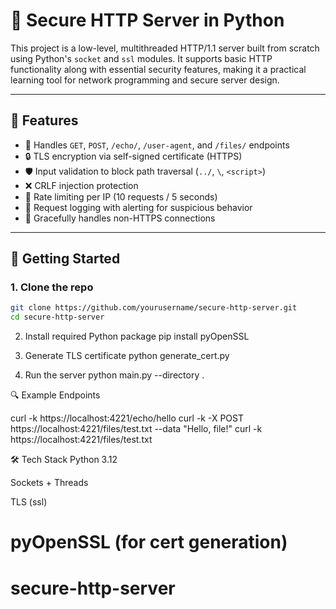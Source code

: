 
# 🔐 Secure HTTP Server in Python

This project is a low-level, multithreaded HTTP/1.1 server built from scratch using Python's `socket` and `ssl` modules. It supports basic HTTP functionality along with essential security features, making it a practical learning tool for network programming and secure server design.

---

## 🚀 Features

- 📡 Handles `GET`, `POST`, `/echo/`, `/user-agent`, and `/files/` endpoints
- 🔒 TLS encryption via self-signed certificate (HTTPS)
- 🛡 Input validation to block path traversal (`../`, `\`, `<script>`)
- ❌ CRLF injection protection
- 🚦 Rate limiting per IP (10 requests / 5 seconds)
- 📄 Request logging with alerting for suspicious behavior
- 🧼 Gracefully handles non-HTTPS connections

---

## 🔧 Getting Started

### 1. Clone the repo

```bash
git clone https://github.com/yourusername/secure-http-server.git
cd secure-http-server
```

2. Install required Python package
   pip install pyOpenSSL

3. Generate TLS certificate
   python generate_cert.py

4. Run the server
   python main.py --directory .

🔍 Example Endpoints

curl -k https://localhost:4221/echo/hello
curl -k -X POST https://localhost:4221/files/test.txt --data "Hello, file!"
curl -k https://localhost:4221/files/test.txt

🛠 Tech Stack
Python 3.12

Sockets + Threads

TLS (ssl)

pyOpenSSL (for cert generation)
=======
# secure-http-server

